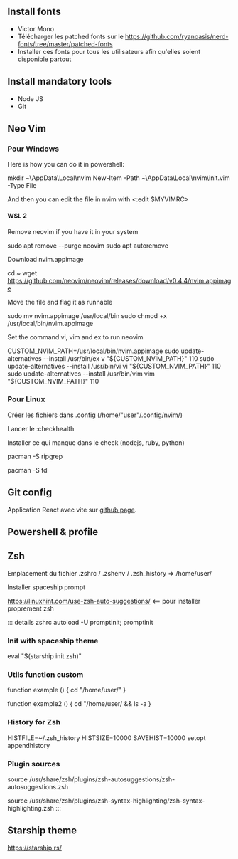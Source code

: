 ## Install fonts

- Victor Mono
- Télécharger les patched fonts sur le https://github.com/ryanoasis/nerd-fonts/tree/master/patched-fonts
- Installer ces fonts pour tous les utilisateurs afin qu'elles soient disponible partout

## Install mandatory tools

- Node JS
- Git

## Neo Vim

### Pour Windows

Here is how you can do it in powershell:

mkdir ~\AppData\Local\nvim New-Item -Path ~\AppData\Local\nvim\init.vim -Type File

And then you can edit the file in nvim with <:edit $MYVIMRC>

#### WSL 2

Remove neovim if you have it in your system

sudo apt remove --purge neovim
sudo apt autoremove

Download nvim.appimage

cd ~
wget https://github.com/neovim/neovim/releases/download/v0.4.4/nvim.appimage

Move the file and flag it as runnable

sudo mv nvim.appimage /usr/local/bin
sudo chmod +x /usr/local/bin/nvim.appimage

Set the command vi, vim and ex to run neovim

CUSTOM_NVIM_PATH=/usr/local/bin/nvim.appimage
sudo update-alternatives --install /usr/bin/ex v "${CUSTOM_NVIM_PATH}" 110
sudo update-alternatives --install /usr/bin/vi vi "${CUSTOM_NVIM_PATH}" 110
sudo update-alternatives --install /usr/bin/vim vim "${CUSTOM_NVIM_PATH}" 110

### Pour Linux 

Créer les fichiers dans .config (/home/"user"/.config/nvim/)

Lancer le :checkhealth

Installer ce qui manque dans le check (nodejs, ruby, python)

pacman -S ripgrep

pacman -S fd

## Git config

Application React avec vite sur [github page](https://fabcre.github.io/React-Git-Help/).

## Powershell & profile

## Zsh

Emplacement du fichier .zshrc / .zshenv / .zsh_history => /home/user/

Installer spaceship prompt

https://linuxhint.com/use-zsh-auto-suggestions/ <== pour installer proprement zsh

::: details zshrc
autoload -U promptinit; promptinit

### Init with spaceship theme
eval "$(starship init zsh)"

### Utils function custom
function example () {
    cd "/home/user/"
}

function example2 () {
    cd "/home/user/ && ls -a
}

### History for Zsh
HISTFILE=~/.zsh_history
HISTSIZE=10000
SAVEHIST=10000
setopt appendhistory

### Plugin sources
source /usr/share/zsh/plugins/zsh-autosuggestions/zsh-autosuggestions.zsh

source /usr/share/zsh/plugins/zsh-syntax-highlighting/zsh-syntax-highlighting.zsh
:::

## Starship theme

https://starship.rs/